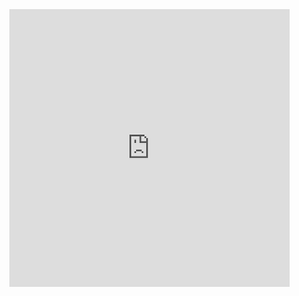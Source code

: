 <iframe
  id="cpc"
  title="cpc"
  width="100%"
  height="500px"
  style="border: none;"
  src="https://cpc.is-best.net">
</iframe>
